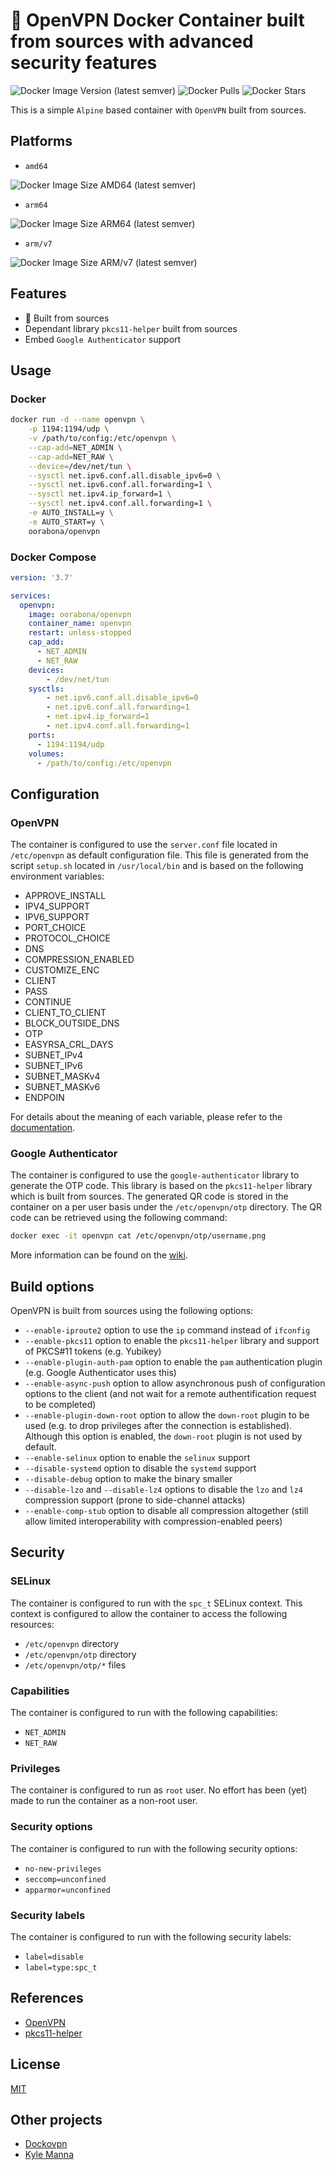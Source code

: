 # 🔐 OpenVPN Docker Container built from sources with advanced security features

![Docker Image Version (latest semver)](https://img.shields.io/docker/v/oorabona/openvpn?sort=semver)
![Docker Pulls](https://img.shields.io/docker/pulls/oorabona/openvpn)
![Docker Stars](https://img.shields.io/docker/stars/oorabona/openvpn)

This is a simple `Alpine` based container with `OpenVPN` built from sources.

## Platforms

- `amd64`

![Docker Image Size AMD64 (latest semver)](https://img.shields.io/docker/image-size/oorabona/openvpn?arch=amd64&sort=semver)

- `arm64`

![Docker Image Size ARM64 (latest semver)](https://img.shields.io/docker/image-size/oorabona/openvpn?arch=arm64&sort=semver)

- `arm/v7`

![Docker Image Size ARM/v7 (latest semver)](https://img.shields.io/docker/image-size/oorabona/openvpn?arch=arm&sort=semver)

## Features

- 🔐 Built from sources
- Dependant library `pkcs11-helper` built from sources
- Embed `Google Authenticator` support

## Usage

### Docker

```bash
docker run -d --name openvpn \
    -p 1194:1194/udp \
    -v /path/to/config:/etc/openvpn \
    --cap-add=NET_ADMIN \
    --cap-add=NET_RAW \
    --device=/dev/net/tun \
    --sysctl net.ipv6.conf.all.disable_ipv6=0 \
    --sysctl net.ipv6.conf.all.forwarding=1 \
    --sysctl net.ipv4.ip_forward=1 \
    --sysctl net.ipv4.conf.all.forwarding=1 \
    -e AUTO_INSTALL=y \
    -e AUTO_START=y \
    oorabona/openvpn
```

### Docker Compose

```yaml
version: '3.7'

services:
  openvpn:
    image: oorabona/openvpn
    container_name: openvpn
    restart: unless-stopped
    cap_add:
      - NET_ADMIN
      - NET_RAW
    devices:
        - /dev/net/tun
    sysctls:
        - net.ipv6.conf.all.disable_ipv6=0
        - net.ipv6.conf.all.forwarding=1
        - net.ipv4.ip_forward=1
        - net.ipv4.conf.all.forwarding=1
    ports:
      - 1194:1194/udp
    volumes:
      - /path/to/config:/etc/openvpn
```

## Configuration

### OpenVPN

The container is configured to use the `server.conf` file located in `/etc/openvpn` as default configuration file.
This file is generated from the script `setup.sh` located in `/usr/local/bin` and is based on the following environment variables:

- APPROVE_INSTALL
- IPV4_SUPPORT
- IPV6_SUPPORT
- PORT_CHOICE
- PROTOCOL_CHOICE
- DNS
- COMPRESSION_ENABLED
- CUSTOMIZE_ENC
- CLIENT
- PASS
- CONTINUE
- CLIENT_TO_CLIENT
- BLOCK_OUTSIDE_DNS
- OTP
- EASYRSA_CRL_DAYS
- SUBNET_IPv4
- SUBNET_IPv6
- SUBNET_MASKv4
- SUBNET_MASKv6
- ENDPOIN

For details about the meaning of each variable, please refer to the [documentation](https://github.com/oorabona/scripts/tree/main/openvpn).

### Google Authenticator

The container is configured to use the `google-authenticator` library to generate the OTP code.
This library is based on the `pkcs11-helper` library which is built from sources.
The generated QR code is stored in the container on a per user basis under the `/etc/openvpn/otp` directory.
The QR code can be retrieved using the following command:

```bash
docker exec -it openvpn cat /etc/openvpn/otp/username.png
```

More information can be found on the [wiki](https://github.com/oorabona/scripts/wiki/OpenVPN-OTP).

## Build options

OpenVPN is built from sources using the following options:

- `--enable-iproute2` option to use the `ip` command instead of `ifconfig`
- `--enable-pkcs11` option to enable the `pkcs11-helper` library and support of PKCS#11 tokens (e.g. Yubikey)
- `--enable-plugin-auth-pam` option to enable the `pam` authentication plugin (e.g. Google Authenticator uses this)
- `--enable-async-push` option to allow asynchronous push of configuration options to the client (and not wait for a remote authentification request to be completed)
- `--enable-plugin-down-root` option to allow the `down-root` plugin to be used (e.g. to drop privileges after the connection is established). Although this option is enabled, the `down-root` plugin is not used by default.
- `--enable-selinux` option to enable the `selinux` support
- `--disable-systemd` option to disable the `systemd` support
- `--disable-debug` option to make the binary smaller
- `--disable-lzo` and `--disable-lz4` options to disable the `lzo` and `lz4` compression support (prone to side-channel attacks)
- `--enable-comp-stub` option to disable all compression altogether (still allow limited interoperability with compression-enabled peers)

## Security

### SELinux

The container is configured to run with the `spc_t` SELinux context.
This context is configured to allow the container to access the following resources:

- `/etc/openvpn` directory
- `/etc/openvpn/otp` directory
- `/etc/openvpn/otp/*` files

### Capabilities

The container is configured to run with the following capabilities:

- `NET_ADMIN`
- `NET_RAW`

### Privileges

The container is configured to run as `root` user.
No effort has been (yet) made to run the container as a non-root user.

### Security options

The container is configured to run with the following security options:

- `no-new-privileges`
- `seccomp=unconfined`
- `apparmor=unconfined`

### Security labels

The container is configured to run with the following security labels:

- `label=disable`
- `label=type:spc_t`

## References

- [OpenVPN](https://openvpn.net/)
- [pkcs11-helper](https://github.com/OpenSC/pkcs11-helper)

## License

[MIT](LICENSE)

## Other projects

- [Dockovpn](https://github.com/dockovpn/dockovpn)
- [Kyle Manna](https://github.com/kylemanna/docker-openvpn)
